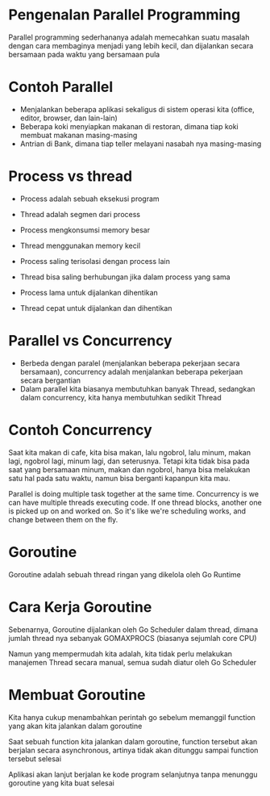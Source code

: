 # Pengenalan Parallel Programming

Parallel programming sederhananya adalah memecahkan suatu masalah dengan cara membaginya menjadi yang lebih kecil, dan dijalankan secara bersamaan pada waktu yang bersamaan pula

# Contoh Parallel

- Menjalankan beberapa aplikasi sekaligus di sistem operasi kita (office, editor, browser, dan lain-lain)
- Beberapa koki menyiapkan makanan di restoran, dimana tiap koki membuat makanan masing-masing
- Antrian di Bank, dimana tiap teller melayani nasabah nya masing-masing

# Process vs thread

- Process adalah sebuah eksekusi program
- Thread adalah segmen dari process

- Process mengkonsumsi memory besar
- Thread menggunakan memory kecil

- Process saling terisolasi dengan process lain
- Thread bisa saling berhubungan jika dalam process yang sama

- Process lama untuk dijalankan dihentikan
- Thread cepat untuk dijalankan dan dihentikan

# Parallel vs Concurrency

- Berbeda dengan paralel (menjalankan beberapa pekerjaan secara bersamaan), concurrency adalah menjalankan beberapa pekerjaan secara bergantian
- Dalam parallel kita biasanya membutuhkan banyak Thread, sedangkan dalam concurrency, kita hanya membutuhkan sedikit Thread

# Contoh Concurrency

Saat kita makan di cafe, kita bisa makan, lalu ngobrol, lalu minum, makan lagi, ngobrol lagi, minum lagi, dan seterusnya. Tetapi kita tidak bisa pada saat yang bersamaan minum, makan dan ngobrol, hanya bisa melakukan satu hal pada satu waktu, namun bisa berganti kapanpun kita mau.

Parallel is doing multiple task together at the same time. Concurrency is we can have multiple threads executing code. If one thread blocks, another one is picked up on and worked on. So it's like we're scheduling works, and change between them on the fly.

# Goroutine

Goroutine adalah sebuah thread ringan yang dikelola oleh Go Runtime

# Cara Kerja Goroutine

Sebenarnya, Goroutine dijalankan oleh Go Scheduler dalam thread, dimana jumlah thread nya sebanyak GOMAXPROCS (biasanya sejumlah core CPU)

Namun yang mempermudah kita adalah, kita tidak perlu melakukan manajemen Thread secara manual, semua sudah diatur oleh Go Scheduler

# Membuat Goroutine

Kita hanya cukup menambahkan perintah go sebelum memanggil function yang akan kita jalankan dalam goroutine

Saat sebuah function kita jalankan dalam goroutine, function tersebut akan berjalan secara asynchronous, artinya tidak akan ditunggu sampai function tersebut selesai

Aplikasi akan lanjut berjalan ke kode program selanjutnya tanpa menunggu goroutine yang kita buat selesai
